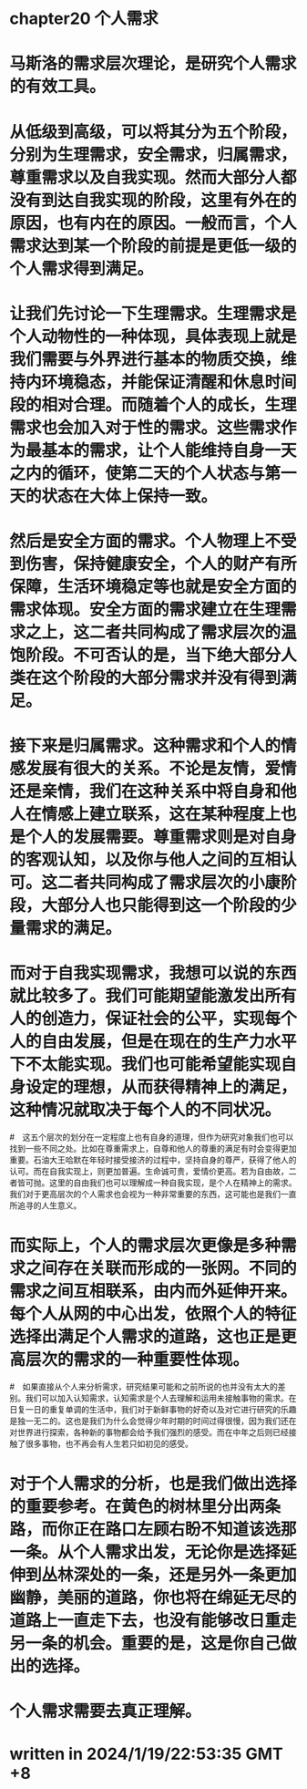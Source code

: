 # chapter20 个人需求

# 马斯洛的需求层次理论，是研究个人需求的有效工具。
# 从低级到高级，可以将其分为五个阶段，分别为生理需求，安全需求，归属需求，尊重需求以及自我实现。然而大部分人都没有到达自我实现的阶段，这里有外在的原因，也有内在的原因。一般而言，个人需求达到某一个阶段的前提是更低一级的个人需求得到满足。
# 让我们先讨论一下生理需求。生理需求是个人动物性的一种体现，具体表现上就是我们需要与外界进行基本的物质交换，维持内环境稳态，并能保证清醒和休息时间段的相对合理。而随着个人的成长，生理需求也会加入对于性的需求。这些需求作为最基本的需求，让个人能维持自身一天之内的循环，使第二天的个人状态与第一天的状态在大体上保持一致。
# 然后是安全方面的需求。个人物理上不受到伤害，保持健康安全，个人的财产有所保障，生活环境稳定等也就是安全方面的需求体现。安全方面的需求建立在生理需求之上，这二者共同构成了需求层次的温饱阶段。不可否认的是，当下绝大部分人类在这个阶段的大部分需求并没有得到满足。
# 接下来是归属需求。这种需求和个人的情感发展有很大的关系。不论是友情，爱情还是亲情，我们在这种关系中将自身和他人在情感上建立联系，这在某种程度上也是个人的发展需要。尊重需求则是对自身的客观认知，以及你与他人之间的互相认可。这二者共同构成了需求层次的小康阶段，大部分人也只能得到这一个阶段的少量需求的满足。
# 而对于自我实现需求，我想可以说的东西就比较多了。我们可能期望能激发出所有人的创造力，保证社会的公平，实现每个人的自由发展，但是在现在的生产力水平下不太能实现。我们也可能希望能实现自身设定的理想，从而获得精神上的满足，这种情况就取决于每个人的不同状况。
#　这五个层次的划分在一定程度上也有自身的道理，但作为研究对象我们也可以找到一些不同之处。比如在尊重需求上，自尊和他人的尊重的满足有时会变得更加重要。石油大王哈默在年轻时接受接济的过程中，坚持自身的尊严，获得了他人的认可。而在自我实现上，则更加普遍。生命诚可贵，爱情价更高。若为自由故，二者皆可抛。这里的自由我们也可以理解成一种自我实现，是个人在精神上的需求。我们对于更高层次的个人需求也会视为一种非常重要的东西，这可能也是我们一直所追寻的人生意义。
# 而实际上，个人的需求层次更像是多种需求之间存在关联而形成的一张网。不同的需求之间互相联系，由内而外延伸开来。每个人从网的中心出发，依照个人的特征选择出满足个人需求的道路，这也正是更高层次的需求的一种重要性体现。
#　如果直接从个人来分析需求，研究结果可能和之前所说的也并没有太大的差别。我们可以加入认知需求，认知需求是个人去理解和运用未接触事物的需求。在日复一日的重复单调的生活中，我们对于新鲜事物的好奇以及对它进行研究的乐趣是独一无二的。这也是我们为什么会觉得少年时期的时间过得很慢，因为我们还在对世界进行探索，各种新的事物都会给予我们强烈的感受。而在中年之后则已经接触了很多事物，也不再会有人生若只如初见的感受。
# 对于个人需求的分析，也是我们做出选择的重要参考。在黄色的树林里分出两条路，而你正在路口左顾右盼不知道该选那一条。从个人需求出发，无论你是选择延伸到丛林深处的一条，还是另外一条更加幽静，美丽的道路，你也将在绵延无尽的道路上一直走下去，也没有能够改日重走另一条的机会。重要的是，这是你自己做出的选择。
# 个人需求需要去真正理解。

# written in 2024/1/19/22:53:35 GMT +8
